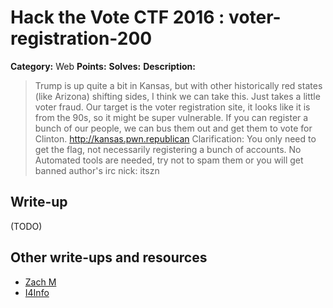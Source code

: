 # Hack the Vote CTF 2016 : voter-registration-200

**Category:** Web
**Points:**
**Solves:**
**Description:**

> Trump is up quite a bit in Kansas, but with other historically red states (like Arizona) shifting sides, I think we can take this. Just takes a little voter fraud. Our target is the voter registration site, it looks like it is from the 90s, so it might be super vulnerable. If you can register a bunch of our people, we can bus them out and get them to vote for Clinton.  <http://kansas.pwn.republican>    Clarification: You only need to get the flag, not necessarily registering a bunch of accounts.    No Automated tools are needed, try not to spam them or you will get banned  author's irc nick: itszn


## Write-up

(TODO)

## Other write-ups and resources

* [Zach M](https://kebechet.net/post/8/Hack_The_Vote___Voter_Registration)
* [I4Info](http://www.i4info.in/2016/10/25/HacktheVote-Web-100/)
